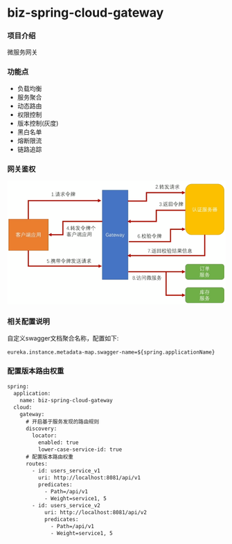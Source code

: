 # biz-spring-cloud-gateway

### 项目介绍
微服务网关

### 功能点
- 负载均衡
- 服务聚合
- 动态路由
- 权限控制
- 版本控制(灰度)
- 黑白名单
- 熔断限流
- 链路追踪

### 网关鉴权
![7.png](../docs/oauth/7.png "网关鉴权")

### 相关配置说明
自定义swagger文档聚合名称，配置如下:
```
eureka.instance.metadata-map.swagger-name=${spring.applicationName}
```

###  配置版本路由权重
```
spring:
  application:
    name: biz-spring-cloud-gateway
  cloud:
    gateway:
      # 开启基于服务发现的路由规则
      discovery:
        locator:
          enabled: true
          lower-case-service-id: true
      # 配置版本路由权重
      routes:
        - id: users_service_v1
          uri: http://localhost:8081/api/v1
          predicates:
            - Path=/api/v1
            - Weight=service1, 5
        - id: users_service_v2
            uri: http://localhost:8081/api/v2
            predicates:
              - Path=/api/v1
              - Weight=service1, 5
```